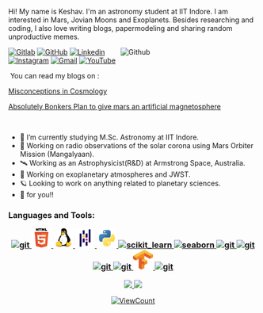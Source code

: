 Hi!
My name is Keshav. I'm an astronomy student at IIT Indore. I am interested in Mars, Jovian Moons and Exoplanets. Besides researching and coding, I also love writing blogs, papermodeling and sharing random unproductive memes.

<img width="55%" align="right" alt="Github" src="https://raw.githubusercontent.com/mars-orbiter/keshav-aggarwal/main/image.svg" />

[![Gitlab](https://img.shields.io/badge/-Gitlab-330c83?style=flat&logo=Gitlab&logoColor=white)](https://gitlab.com/jovian-explorer)
[![GitHub](https://img.shields.io/badge/-GitHub-330c83?style=flat&logo=GitHub&logoColor=white)](https://github.com/jovian-explorer)
[![Linkedin](https://img.shields.io/badge/-LinkedIn-330c83?style=flat&logo=Linkedin&logoColor=white)](https://www.linkedin.com/in/dev-aggarwal/)
[![Instagram](https://img.shields.io/badge/-Instagram-330c83?style=flat&labelColor=330c83&logo=instagram&logoColor=white)](https://www.instagram.com/jovian_explorer/)
[![Gmail](https://img.shields.io/badge/-Gmail-330c83?style=flat&logo=Gmail&logoColor=white)](mailto:msc2103121014@iiti.ac.in)
[![YouTube](https://img.shields.io/badge/-YouTube-330c83?style=flat&logo=YouTube&logoColor=white)](https://www.youtube.com/channel/UC2-J-uMMSk-r69C-kBw-haA)

&nbsp;You can read my blogs on :

[Misconceptions in Cosmology](https://sites.google.com/view/sarcblogs/blog-1?authuser=1)

[Absolutely Bonkers Plan to give mars an artificial magnetosphere](https://sites.google.com/view/sarcblogs/blog-2)

&nbsp;

- 🔭 I’m currently studying M.Sc. Astronomy at IIT Indore.
- 🌟 Working on radio observations of the solar corona using Mars Orbiter Mission (Mangalyaan).
- 🛰️ Working as an Astrophysicist(R&D) at Armstrong Space, Australia.
- 📡 Working on exoplanetary atmospheres and JWST. 
- 🪐 Looking to work on anything related to planetary sciences.
- :cake: for you!!



<h3 align="left">Languages and Tools:
<p align="center">

<a href="https://git-scm.com/" target="_blank" rel="noreferrer">
<img src="https://www.vectorlogo.zone/logos/git-scm/git-scm-icon.svg" alt="git" width="40" height="40"/> 
</a>

<a href="https://www.w3.org/html/" target="_blank" rel="noreferrer">
<img src="https://raw.githubusercontent.com/devicons/devicon/master/icons/html5/html5-original-wordmark.svg" alt="html5" width="40" height="40"/>
</a> 

<a href="https://www.linux.org/" target="_blank" rel="noreferrer">
<img src="https://raw.githubusercontent.com/devicons/devicon/master/icons/linux/linux-original.svg" alt="linux" width="40" height="40"/>
</a>

<a href="https://pandas.pydata.org/" target="_blank" rel="noreferrer">
<img src="https://raw.githubusercontent.com/devicons/devicon/2ae2a900d2f041da66e950e4d48052658d850630/icons/pandas/pandas-original.svg" alt="pandas" width="40" height="40"/> 
</a>

<a href="https://www.python.org" target="_blank" rel="noreferrer">
<img src="https://raw.githubusercontent.com/devicons/devicon/master/icons/python/python-original.svg" alt="python" width="40" height="40"/>
</a>

<a href="https://scikit-learn.org/" target="_blank" rel="noreferrer">
<img src="https://upload.wikimedia.org/wikipedia/commons/0/05/Scikit_learn_logo_small.svg" alt="scikit_learn" width="40" height="40"/>
</a>

<a href="https://seaborn.pydata.org/" target="_blank" rel="noreferrer">
<img src="https://seaborn.pydata.org/_images/logo-mark-lightbg.svg" alt="seaborn" width="40" height="40"/>
</a>

<a href="[Eureka!](https://eurekadocs.readthedocs.io/en/latest/index.html)" target="_blank" rel="noreferrer">
<img src="https://eurekadocs.readthedocs.io/en/latest/_images/Eureka_logo.png" alt="git" width="50" height="40"/>
</a>

<a href="[Juliet](https://juliet.readthedocs.io/en/latest/)" target="_blank" rel="noreferrer">
<img src="https://juliet.readthedocs.io/en/latest/_images/juliet.png" alt="git" width="50" height="40"/>
</a>

<a href="[GitLab](https://gitlab.com/jovian-explorer)" target="_blank" rel="noreferrer">
<img src="https://about.gitlab.com/images/press/press-kit-icon.svg" alt="git" width="40" height="40"/>
</a>

<a href="[Kaggle](https://www.kaggle.com/)" target="_blank" rel="noreferrer">
<img src="https://cdn4.iconfinder.com/data/icons/logos-and-brands/512/189_Kaggle_logo_logos-512.png" alt="git" width="40" height="40"/>
</a>

<a href="[Tensorflow](https://www.tensorflow.org/)" target="_blank" rel="noreferrer">
<img src="https://raw.githubusercontent.com/jovian-explorer/jovian-explorer/main/Tensorflow.png" alt="git" width="40" height="40"/>
</a>

<a href="[pytorch](https://pytorch.org/)" target="_blank" rel="noreferrer">
<img src="https://pytorch.org/assets/images/pytorch-logo.png" alt="git" width="40" height="40"/>
</a>

</p>
</h3>
  
<p align="center">
  <a href="https://github.com/jovian-explorer">
  <img src="https://github-readme-stats.vercel.app/api?username=jovian-explorer&include_all_commits=true&show_icons=true&hide_border=true&bg_color=ffffff00&count_private=true&theme=gotham&card_width=250"/>
  
  <img src="https://github-readme-stats.vercel.app/api/top-langs/?username=jovian-explorer&layout=compact&hide_title=1&card_width=250&bg_color=ffffff00&theme=gotham&hide_border=true"/>
</p>

<p align="center">
  <img alt="ViewCount" src="https://views.whatilearened.today/views/github/jovian-explorer/jovian-explorer.svg" />
</p>
